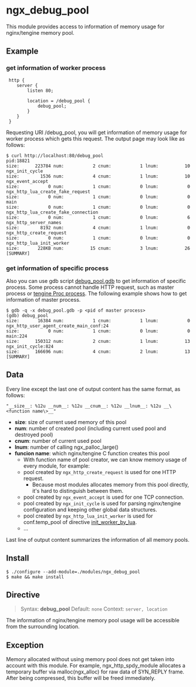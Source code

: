 # ngx_debug_pool


This module provides access to information of memory usage for nginx/tengine memory pool.

## Example

### get information of worker process


```
 http {
    server {
        listen 80;

        location = /debug_pool {
            debug_pool;
        }
    }
 }
```

Requesting URI /debug_pool, you will get information of memory usage for worker process which gets this request.
The output page may look like as follows:

```
$ curl http://localhost:80/debug_pool
pid:18821
size:      223784 num:           2 cnum:           1 lnum:          10 ngx_init_cycle
size:        1536 num:           4 cnum:           1 lnum:          10 ngx_event_accept
size:           0 num:           1 cnum:           0 lnum:           0 ngx_http_lua_create_fake_request
size:           0 num:           1 cnum:           0 lnum:           0 main
size:           0 num:           1 cnum:           0 lnum:           0 ngx_http_lua_create_fake_connection
size:           0 num:           1 cnum:           0 lnum:           6 ngx_http_server_names
size:        8192 num:           4 cnum:           1 lnum:           0 ngx_http_create_request
size:           0 num:           1 cnum:           0 lnum:           0 ngx_http_lua_init_worker
size:       228KB num:          15 cnum:           3 lnum:          26 [SUMMARY]
```


### get information of specific process

Also you can use gdb script [debug_pool.gdb](https://github.com/alibaba/tengine/blob/master/modules/ngx_debug_pool/debug_pool.gdb) to get information of specific process.
Some process cannot handle HTTP request, such as master process or [tengine Proc process](https://github.com/alibaba/tengine/blob/master/docs/modules/ngx_procs_module.md).
The following example shows how to get information of master process.

```
$ gdb -q -x debug_pool.gdb -p <pid of master process>
(gdb) debug_pool
size:       16384 num:           1 cnum:           1 lnum:           0 ngx_http_user_agent_create_main_conf:24
size:           0 num:           1 cnum:           0 lnum:           0 main:224
size:      150312 num:           2 cnum:           1 lnum:          13 ngx_init_cycle:824
size:      166696 num:           4 cnum:           2 lnum:          13 [SUMMARY]
```

## Data

Every line except the last one of output content has the same format, as follows:

`"__size__: %12u __num__: %12u __cnum__: %12u __lnum__: %12u __\<function name\>__"`

* __size__: size of current used memory of this pool
* __num__:  number of created pool (including current used pool and destroyed pool)
* __cnum__: number of current used pool
* __lnum__: number of calling ngx_palloc_large()
* __funcion name__: which nginx/tengine C function creates this pool
  * With function name of pool creator, we can know memory usage of every module, for example:
  * pool created by `ngx_http_create_request` is used for one HTTP request.
    * Because most modules allocates memory from this pool directly, it's hard to distinguish between them.
  * pool created by `ngx_event_accept` is used for one TCP connection.
  * pool created by `ngx_init_cycle` is used for parsing nginx/tengine configuration and keeping other global data structures.
  * pool created by `ngx_http_lua_init_worker` is used for conf.temp_pool of directive [init_worker_by_lua](https://github.com/openresty/lua-nginx-module#init_worker_by_lua).
  * ...

Last line of output content summarizes the information of all memory pools.

## Install

```
$ ./configure --add-module=./modules/ngx_debug_pool
$ make && make install
```

## Directive

> Syntax: **debug_pool**
> Default: `none`
> Context: `server, location`

The information of nginx/tengine memory pool usage will be accessible from the surrounding location.

## Exception

Memory allocated without using memory pool does not get taken into account with this module.
For example, ngx_http_spdy_module allocates a temporary buffer via malloc(ngx_alloc) for raw data of SYN_REPLY frame. After being compressed, this buffer will be freed immediately.
